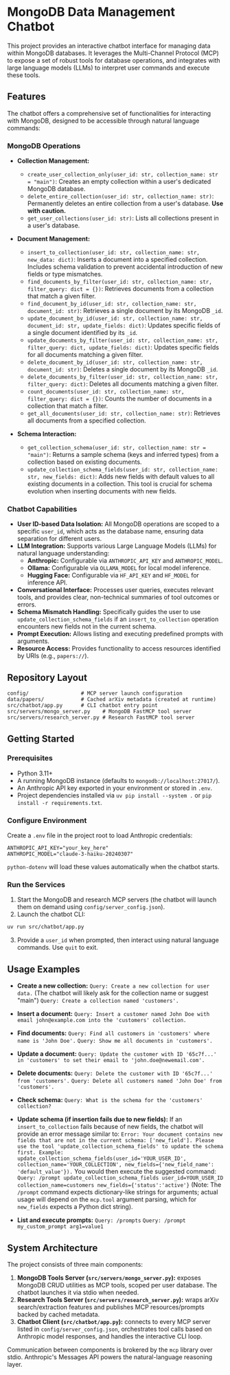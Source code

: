 # MongoDB Data Management Chatbot

This project provides an interactive chatbot interface for managing data within MongoDB databases. It leverages the Multi-Channel Protocol (MCP) to expose a set of robust tools for database operations, and integrates with large language models (LLMs) to interpret user commands and execute these tools.

## Features

The chatbot offers a comprehensive set of functionalities for interacting with MongoDB, designed to be accessible through natural language commands:

### MongoDB Operations

* **Collection Management:**
    * `create_user_collection_only(user_id: str, collection_name: str = "main")`: Creates an empty collection within a user's dedicated MongoDB database.
    * `delete_entire_collection(user_id: str, collection_name: str)`: Permanently deletes an entire collection from a user's database. **Use with caution.**
    * `get_user_collections(user_id: str)`: Lists all collections present in a user's database.

* **Document Management:**
    * `insert_to_collection(user_id: str, collection_name: str, new_data: dict)`: Inserts a document into a specified collection. Includes schema validation to prevent accidental introduction of new fields or type mismatches.
    * `find_documents_by_filter(user_id: str, collection_name: str, filter_query: dict = {})`: Retrieves documents from a collection that match a given filter.
    * `find_document_by_id(user_id: str, collection_name: str, document_id: str)`: Retrieves a single document by its MongoDB `_id`.
    * `update_document_by_id(user_id: str, collection_name: str, document_id: str, update_fields: dict)`: Updates specific fields of a single document identified by its `_id`.
    * `update_documents_by_filter(user_id: str, collection_name: str, filter_query: dict, update_fields: dict)`: Updates specific fields for all documents matching a given filter.
    * `delete_document_by_id(user_id: str, collection_name: str, document_id: str)`: Deletes a single document by its MongoDB `_id`.
    * `delete_documents_by_filter(user_id: str, collection_name: str, filter_query: dict)`: Deletes all documents matching a given filter.
    * `count_documents(user_id: str, collection_name: str, filter_query: dict = {})`: Counts the number of documents in a collection that match a filter.
    * `get_all_documents(user_id: str, collection_name: str)`: Retrieves all documents from a specified collection.

* **Schema Interaction:**
    * `get_collection_schema(user_id: str, collection_name: str = "main")`: Returns a sample schema (keys and inferred types) from a collection based on existing documents.
    * `update_collection_schema_fields(user_id: str, collection_name: str, new_fields: dict)`: Adds new fields with default values to all existing documents in a collection. This tool is crucial for schema evolution when inserting documents with new fields.

### Chatbot Capabilities

* **User ID-based Data Isolation:** All MongoDB operations are scoped to a specific `user_id`, which acts as the database name, ensuring data separation for different users.
* **LLM Integration:** Supports various Large Language Models (LLMs) for natural language understanding:
    * **Anthropic:** Configurable via `ANTHROPIC_API_KEY` and `ANTHROPIC_MODEL`.
    * **Ollama:** Configurable via `OLLAMA_MODEL` for local model inference.
    * **Hugging Face:** Configurable via `HF_API_KEY` and `HF_MODEL` for inference API.
* **Conversational Interface:** Processes user queries, executes relevant tools, and provides clear, non-technical summaries of tool outcomes or errors.
* **Schema Mismatch Handling:** Specifically guides the user to use `update_collection_schema_fields` if an `insert_to_collection` operation encounters new fields not in the current schema.
* **Prompt Execution:** Allows listing and executing predefined prompts with arguments.
* **Resource Access:** Provides functionality to access resources identified by URIs (e.g., `papers://`).

## Repository Layout

```
config/                 # MCP server launch configuration
data/papers/            # Cached arXiv metadata (created at runtime)
src/chatbot/app.py      # CLI chatbot entry point
src/servers/mongo_server.py    # MongoDB FastMCP tool server
src/servers/research_server.py # Research FastMCP tool server
```

## Getting Started

### Prerequisites

* Python 3.11+
* A running MongoDB instance (defaults to `mongodb://localhost:27017/`).
* An Anthropic API key exported in your environment or stored in `.env`.
* Project dependencies installed via `uv pip install --system .` or `pip install -r requirements.txt`.

### Configure Environment

Create a `.env` file in the project root to load Anthropic credentials:

```env
ANTHROPIC_API_KEY="your_key_here"
ANTHROPIC_MODEL="claude-3-haiku-20240307"
```

`python-dotenv` will load these values automatically when the chatbot starts.

### Run the Services

1. Start the MongoDB and research MCP servers (the chatbot will launch them on demand using `config/server_config.json`).
2. Launch the chatbot CLI:

```bash
uv run src/chatbot/app.py
```

3. Provide a `user_id` when prompted, then interact using natural language commands. Use `quit` to exit.

## Usage Examples

* **Create a new collection:**
    `Query: Create a new collection for user data.` (The chatbot will likely ask for the collection name or suggest "main")
    `Query: Create a collection named 'customers'.`

* **Insert a document:**
    `Query: Insert a customer named John Doe with email john@example.com into the 'customers' collection.`

* **Find documents:**
    `Query: Find all customers in 'customers' where name is 'John Doe'.`
    `Query: Show me all documents in 'customers'.`

* **Update a document:**
    `Query: Update the customer with ID '65c7f...' in 'customers' to set their email to 'john.doe@newemail.com'.`

* **Delete documents:**
    `Query: Delete the customer with ID '65c7f...' from 'customers'.`
    `Query: Delete all customers named 'John Doe' from 'customers'.`

* **Check schema:**
    `Query: What is the schema for the 'customers' collection?`

* **Update schema (if insertion fails due to new fields):**
    If an `insert_to_collection` fails because of new fields, the chatbot will provide an error message similar to:
    `Error: Your document contains new fields that are not in the current schema: ['new_field']. Please use the tool 'update_collection_schema_fields' to update the schema first. Example: update_collection_schema_fields(user_id='YOUR_USER_ID', collection_name='YOUR_COLLECTION', new_fields={'new_field_name': 'default_value'}).`
    You would then execute the suggested command:
    `Query: /prompt update_collection_schema_fields user_id=YOUR_USER_ID collection_name=customers new_fields={'status':'active'}` (Note: The `/prompt` command expects dictionary-like strings for arguments; actual usage will depend on the `mcp.tool` argument parsing, which for `new_fields` expects a Python dict string).

* **List and execute prompts:**
    `Query: /prompts`
    `Query: /prompt my_custom_prompt arg1=value1`

## System Architecture

The project consists of three main components:

1.  **MongoDB Tools Server (`src/servers/mongo_server.py`):** exposes MongoDB CRUD utilities as MCP tools, scoped per user database. The chatbot launches it via stdio when needed.
2.  **Research Tools Server (`src/servers/research_server.py`):** wraps arXiv search/extraction features and publishes MCP resources/prompts backed by cached metadata.
3.  **Chatbot Client (`src/chatbot/app.py`):** connects to every MCP server listed in `config/server_config.json`, orchestrates tool calls based on Anthropic model responses, and handles the interactive CLI loop.

Communication between components is brokered by the `mcp` library over stdio. Anthropic's Messages API powers the natural-language reasoning layer.
